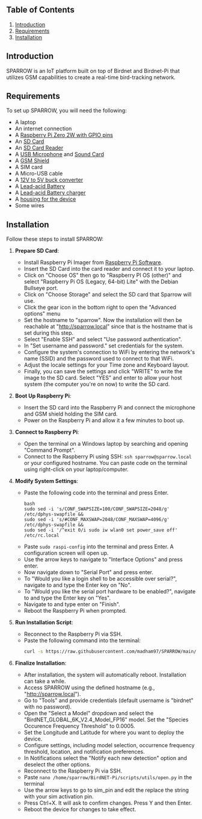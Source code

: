 ## Table of Contents
1. [Introduction](#introduction)
2. [Requirements](#requirements)
3. [Installation](#installation)

## Introduction
SPARROW is an IoT platform built on top of Birdnet and Birdnet-Pi that utilizes GSM capabilities to create a real-time bird-tracking network.

## Requirements
To set up SPARROW, you will need the following:
- A laptop
- An internet connection
- A [Raspberry Pi Zero 2W with GPIO pins](https://www.amazon.de/-/en/Raspberry-Pi-Zero-Pre-soldered-Header/dp/B07BHMRTTY/ref=sr_1_2?crid=1U3G1LC4LUR6&dib=eyJ2IjoiMSJ9.pMX2Dverh1UPUvy3-CT2PKZzuYBX-4CR4bJBmL56bBucLVsqUYEk7ZrlMYYaGf_JFFmnrFMHkzKwfTKblY__W4xFpyfCZjawgP9BSZUWtwDsySv5YItG8uHHxuMr7P54V1k1MZTjzYB_x0ZNWBjF4BvD7Zmtapf2up2p2UNLB2zw_8i4FNPatmsUyrI6LHg_MqT1K2lDO7Q2NbcMQLZcZHLwOqMHktDCESRiP1p16w0.lX783ByBqBCx8nQrlAlyEu4O9ZecxZUn5FCR3FOYNDo&dib_tag=se&keywords=raspberry+pi+zero+2+w+pre+soldered&qid=1711891247&sprefix=pi+zero+solde%2Caps%2C85&sr=8-2)
- An [SD Card](https://www.amazon.de/-/en/SanDisk-microSDXC-Smartphones-Transmission-RescuePRO/dp/B09X7C7LL1/ref=sr_1_4?crid=124HPU4S2Y417&dib=eyJ2IjoiMSJ9.wURXrQCPkQt61NVEdL51J8-N3ECAKguycmbXs10l9bhzXNj1XZCaOlgmu5NIDdr5p3ooKJAMVxdaXbOqds0hjzWj100yHkivPlvi_X_is5ism5ep3ljsl7FYql8KvTWaeeUiMN_T632gZ_pDxxhfkgbQDc6DyJwO5MRH60Giadz6LGTQdykomu62XGNdrYGSqLY08ZoFQw3Wst4ZuUZcx38zIdM6GFlFDvtwmpPi6ag.cxc0erMTjSP1LYD_LT7uXGWM4qQHO5BGBiZb1hnvBcY&dib_tag=se&keywords=sd+card&qid=1711890390&sprefix=sd+ca%2Caps%2C169&sr=8-4)
- An [SD Card Reader](https://www.amazon.de/-/en/UGREEN-Reader-Adaptor-RS-MMC-Micro/dp/B01EFPX9XA/ref=sr_1_3?crid=3V5EA6XS8ACP3&dib=eyJ2IjoiMSJ9.MDfZdife2W7wlSEfvIsibhD4US3kMJsZxQCBrx6nTkP2H_EEaN9Ezp6koMOoV3Y76c5jjoFDC36xA-YByqzqKyURihmAXhpACM2fvXgdeoQedtwLvvYGpQyeJV_4yhOJYyi8J-E6OTOw2nheyPLLAaICzx1K__ioC79IMWAlRkJ28LjGOv8hvt9Y7_Z20ooErI8iZuKQmL5lDUIPA_ZNJ1a0nVBINoTYRnZc1uWeSQ0.Go3x4CpVpko6G495aVlRXzbptUcJsrYFFo90VFIOulQ&dib_tag=se&keywords=sd+card+reader+ugreen&qid=1711890472&sprefix=sd+card+reader+ugreen%2Caps%2C82&sr=8-3)
- A [USB Microphone](https://www.amazon.de/-/en/Microphone-Omnidirectional-Transformation-Windscreen-Conferencing/dp/B07SHSHW6H/ref=sr_1_9?crid=1CSGJT897IXGN&dib=eyJ2IjoiMSJ9.oCb1QrQ94nPg9bzlTRX15_VIMEE9fvXmQ2OQVWpHMOXWkCobmgE5hUH-V460AY1NCHEqLpcEXvOqq9OKVso8uZDQUVqkJz5KVqcRP3giQ1W0K3Lu9YCPflYkU16WGthXjjLHfT2sYkImObK55817qj8C5tLboJOAB9qpQ5UxE8_niyasMl_BlS5QEa3GQEMcFxgT4OgvPo8PtPoiQP1yHvRmxSe4MxDF6UTvIHxqt2GECeiyVOTA8XSQQ6GkLKErAKfLbxJs8gueP4Ni8SCGVIO465bdWjxuf6fNGrh-1jc.-nlcn5_32-7OXBoVlE2DeMw22bJOmnLrvbC_E2BQcc8&dib_tag=se&keywords=lav+mic&qid=1711890525&sprefix=lav+mic%2Caps%2C85&sr=8-9) and [Sound Card](https://www.amazon.de/-/en/UGREEN-Adapter-Computer-Speaker-Microphone/dp/B08Y8CZB2S/ref=sr_1_4?crid=I7CPT3FHMMWP&dib=eyJ2IjoiMSJ9.XxgZgGXFZTkBWZtZJmOj98yL4LApSU93x7VVjNmDQgw_sLJFfzEN4yPyErt02T5zQR_8Y3rZYtsAefh2F3qAkv7TdMM26MH2JcPdijGGQGYbwzeG_aRLaeGxb1REXlofi_-2XnFtvMKu39F5e7o1TGSPAAXkTZzXWGaoxeECWJ-mBD7JaAIyY7OWEikbBhgsBYZO84gCZL6ZmhbQuh_-NzSHYEVFcB4dkWrqL2-SlYI.tggIZ-gfYsZVIQOBToh9B5Pz2oiplt93if96rLo_nFw&dib_tag=se&keywords=ugreen+sound+card&qid=1711890567&sprefix=ugreen+sound+card%2Caps%2C84&sr=8-4)
- A [GSM Shield](https://www.amazon.de/-/en/GSM-GPRS-GNSS-HAT-Consumption/dp/B076CPX4NN/ref=sr_1_1?crid=1U9E9WKISQQ12&dib=eyJ2IjoiMSJ9.llc-fWmdswjTD0kQRWAT6L3Exq23RTbCfDnY3luVpwBS91mD2TJXXjUhN3mC7l2Yrqg04ZrpWLq9GepQG9BUQMUT-xW9GocveRO8IQIEFd-4RbU5f1j4qo2qH_CGbLan526Zj0JoF60yEWVSW5BDvrn5yWQaxL_fhECtfTZuTy58s6RMqMYU2ZHKtPXqnTS0fCLEh2n9gpQEQxkpn6sHnfto9NXRIH_FDpcd5t6yP8g.rt7B_nRt5m5k3cPHFzGBuvUMJqmQp-gy42Ei-22G1eg&dib_tag=se&keywords=gsm+shield+waveshare&qid=1711890628&sprefix=gsm+shield+waveshare%2Caps%2C72&sr=8-1)
- A SIM card
- A Micro-USB cable
- A [12V to 5V buck converter](https://www.amazon.de/-/en/Hailege-Module-Step-Down-Supply-Converter/dp/B07XFMMY1F/ref=sr_1_3?crid=2WU92RCX5ZL68&keywords=Hailege+12v+to+5v+converter&qid=1699626009&sprefix=hailege+12v+to+5v+converter%2Caps%2C158&sr=8-3)
- A [Lead-acid Battery](https://www.amazon.de/dp/B095PBF23S/ref=sspa_dk_detail_1?pd_rd_i=B07NLBVJ82&pd_rd_w=TgEZe&content-id=amzn1.sym.253e17e0-2d18-40b0-a06d-d45df1ec6e48&pf_rd_p=253e17e0-2d18-40b0-a06d-d45df1ec6e48&pf_rd_r=3GNZ9V1ZPD0FJA05T0N5&pd_rd_wg=7PWR3&pd_rd_r=813cf7a9-e997-407a-be9c-a45b6340c682&s=diy&sp_csd=d2lkZ2V0TmFtZT1zcF9kZXRhaWwy&th=1)
- A [Lead-acid Battery charger](https://www.amazon.de/-/en/Trickle-Charger-Motorcycle-Vehicles-Charging/dp/B0BJVSFH2S/ref=sr_1_8?crid=3GBI1LTYU0VIY&keywords=lead%2Bacid%2Bbattery%2Bcharger%2B2A&qid=1699623775&sprefix=lead%2Bacid%2Bbattery%2Bcharger%2B2a%2Caps%2C120&sr=8-8&th=1)
- A [housing for the device](https://www.amazon.de/-/en/LogiLink-LPS223-Weatherproof-Electronic-Protection/dp/B01M00D8GP/ref=sr_1_6?crid=3M8R8937U74LK&keywords=weatherproof%2Bbox&qid=1699625237&sprefix=weatherproof%2Bbox%2Caps%2C92&sr=8-6&th=1)
- Some wires

## Installation
Follow these steps to install SPARROW:

1. **Prepare SD Card**:
   - Install Raspberry Pi Imager from [Raspberry Pi Software](https://www.raspberrypi.com/software/).
   - Insert the SD Card into the card reader and connect it to your laptop.
   - Click on "Choose OS" then go to "Raspberry PI OS (other)" and select "Raspberry Pi OS (Legacy, 64-bit) Lite" with the Debian Bullseye port.
   - Click on "Choose Storage" and select the SD card that Sparrow will use.
   - Click the gear icon in the bottom right to open the "Advanced options" menu
   - Set the hostname to "sparrow". Now the installation will then be reachable at "http://sparrow.local" since that is the hostname that is set during this step.
   - Select "Enable SSH" and select "Use password authentication".
   - In "Set username and password." set credentials for the system.
   - Configure the system's connection to WiFi by entering the network's name (SSID) and the password used to connect to that WiFi.
   - Adjust the locale settings for your Time zone and Keyboard layout.
   - Finally, you can save the settings and click "WRITE" to write the image to the SD card. Select "YES" and enter to allow your host system (the computer you're on now) to write the SD card.

2. **Boot Up Raspberry Pi**:
   - Insert the SD card into the Raspberry Pi and connect the microphone and GSM shield holding the SIM card.
   - Power on the Raspberry Pi and allow it a few minutes to boot up.

3. **Connect to Raspberry Pi**:
   - Open the terminal on a Windows laptop by searching and opening "Command Prompt".
   - Connect to the Raspberry Pi using SSH: `ssh sparrow@sparrow.local` or your configured hostname. You can paste code on the terminal using right-click on your laptop/computer.

4. **Modify System Settings**:
   - Paste the following code into the terminal and press Enter.
     ```
     bash
     sudo sed -i 's/CONF_SWAPSIZE=100/CONF_SWAPSIZE=2048/g' /etc/dphys-swapfile &&
     sudo sed -i 's/#CONF_MAXSWAP=2048/CONF_MAXSWAP=4096/g' /etc/dphys-swapfile &&
     sudo sed -i '/^exit 0/i sudo iw wlan0 set power_save off' /etc/rc.local
     ```
   - Paste `sudo raspi-config` into the terminal and press Enter. A configuration screen will open up.
   - Use the arrow keys to navigate to "Interface Options" and press enter.
   - Now navigate down to "Serial Port" and press enter.
   - To "Would you like a login shell to be accessible over serial?", navigate to and type the Enter key on "No".
   - To  "Would you like the serial port hardware to be enabled?", navigate to and type the Enter key on "Yes".
   - Navigate to and type enter on "Finish".
   - Reboot the Raspberry Pi when prompted.

5. **Run Installation Script**:
   - Reconnect to the Raspberry Pi via SSH.
   - Paste the following command into the terminal:
     ```bash
     curl -s https://raw.githubusercontent.com/madham97/SPARROW/main/newinstaller.sh | bash
     ```

6. **Finalize Installation**:
   - After installation, the system will automatically reboot. Installation can take a while.
   - Access SPARROW using the defined hostname (e.g., "http://sparrow.local").
   - Go to "Tools" and provide credentials (default username is "birdnet" with no password).
   - Open the "Select a Model" dropdown and select the "BirdNET_GLOBAL_6K_V2.4_Model_FP16" model. Set the "Species Occurence Frequency Threshold" to 0.0005.
   - Set the Longitude and Latitude for where you want to deploy the device.
   - Configure settings, including model selection, occurrence frequency threshold, location, and notification preferences.
   - In Notifications select the "Notify each new detection" option and deselect the other options.
   - Reconnect to the Raspberry Pi via SSH.
   - Paste `nano /home/sparrow/BirdNET-Pi/scripts/utils/open.py` in the terminal
   - Use the arrow keys to go to sim_pin and edit the replace the string with your sim activation pin.
   - Press Ctrl+X. It will ask to confirm changes. Press Y and then Enter.
   - Reboot the device for changes to take effect.
